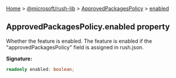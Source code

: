 [Home](./index) &gt; [@microsoft/rush-lib](./rush-lib.md) &gt; [ApprovedPackagesPolicy](./rush-lib.approvedpackagespolicy.md) &gt; [enabled](./rush-lib.approvedpackagespolicy.enabled.md)

## ApprovedPackagesPolicy.enabled property

Whether the feature is enabled. The feature is enabled if the "approvedPackagesPolicy" field is assigned in rush.json.

<b>Signature:</b>

```typescript
readonly enabled: boolean;
```
